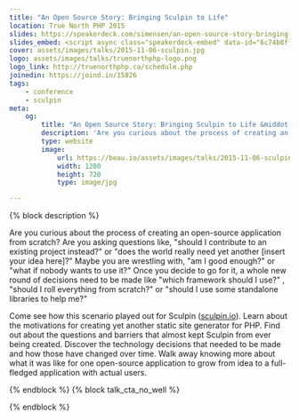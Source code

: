 ```yaml
---
title: "An Open Source Story: Bringing Sculpin to Life"
location: True North PHP 2015
slides: https://speakerdeck.com/simensen/an-open-source-story-bringing-sculpin-to-life-true-north-php-2015
slides_embed: <script async class="speakerdeck-embed" data-id="6c74b8ff213542faa529a00e92d37a8d" data-ratio="1.77777777777778" src="//speakerdeck.com/assets/embed.js"></script>
cover: assets/images/talks/2015-11-06-sculpin.jpg
logo: assets/images/talks/truenorthphp-logo.png
logo_link: http://truenorthphp.ca/schedule.php
joinedin: https://joind.in/15826
tags:
    - conference
    - sculpin
meta:
    og:
        title: "An Open Source Story: Bringing Sculpin to Life &middot; Beau Simensen &middot; Dragonfly Development &middot; dflydev"
        description: 'Are you curious about the process of creating an open-source application from scratch? Are you asking questions like, "should I contribute to an existing project instead?" or "does the world really need yet another [insert your idea here]?" Maybe you are wrestling with, "am I good enough?" or "what if nobody wants to use it?" Once you decide to go for it, a whole new round of decisions need to be made like "which framework should I use?" , "should I roll everything from scratch?" or "should I use some standalone libraries to help me?" Come see how this scenario played out for Sculpin (sculpin.io).'
        type: website
        image:
            url: https://beau.io/assets/images/talks/2015-11-06-sculpin.jpg
            width: 1280
            height: 720
            type: image/jpg

---
```

{% block description %}

Are you curious about the process of creating an open-source application from scratch? Are you asking questions like, "should I contribute to an existing project instead?" or "does the world really need yet another [insert your idea here]?" Maybe you are wrestling with, "am I good enough?" or "what if nobody wants to use it?" Once you decide to go for it, a whole new round of decisions need to be made like "which framework should I use?" , "should I roll everything from scratch?" or "should I use some standalone libraries to help me?"

Come see how this scenario played out for Sculpin ([sculpin.io](https://sculpin.io)). Learn about the motivations for creating yet another static site generator for PHP. Find out about the questions and barriers that almost kept Sculpin from ever being created. Discover the technology decisions that needed to be made and how those have changed over time. Walk away knowing more about what it was like for one open-source application to grow from idea to a full-fledged application with actual users.

{% endblock %}
{% block talk_cta_no_well %}
<script src="https://app.convertkit.com/landing_pages/766.js?orient=horz&ref=beau.io-midwestphp-sculpin"></script>
{% endblock  %}
